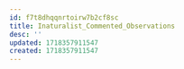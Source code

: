 ```yaml
---
id: f7t8dhqqnrtoirw7b2cf8sc
title: Inaturalist_Commented_Observations
desc: ''
updated: 1718357911547
created: 1718357911547
---
```

